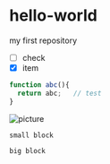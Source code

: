 # hello-world
my first repository

- [ ] check
- [x] item

```js
function abc(){
  return abc;   // test
}
```

![picture](https://images.unsplash.com/photo-1523895665936-7bfe172b757d?ixlib=rb-1.2.1&ixid=eyJhcHBfaWQiOjEyMDd9&w=1000&q=80 "title")

`small block`

    big block
